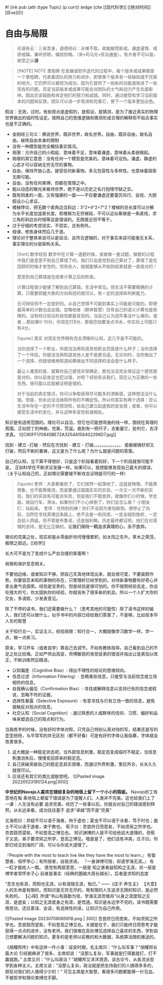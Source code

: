 #! (ink pub (attr (type Topic) (p curr)) (edge (cite [[现代科学]] [[绝对时间]] [[Eve]])))

# 自由与局限

> 论语有云：三省吾身，道德经曰：夫唯不盈，故能敝而新成。谦虚谨慎、戒骄戒躁。兼听则明，偏信则暗。（宋•司马光•资治通鉴）。有大者不可以盈，故受之以**谦**


>[!NOTE] NOTE 里程碑
>在发展或软件迭代的过程中，每个版本或成果都是一个里程碑，代表着团队的努力和进步。即使某个版本有一些缺陷或不完美的地方，它仍然可以被视为成功，因为它提供了一些新的功能或改进了一些现有的问题。否定当前版本或成果可能会对团队的士气和动力产生负面影响，因此应该鼓励和肯定他们的努力和成就。同时，通过接受和学习当前版本的问题和反馈，团队可以进一步改进和完善它，使下一个版本更加出色。

假设：无效，过时。有些观点是虚假的，是假设，是猜测，是为了接近真实的物理世界做出的临时性设定。按照自己的思维逻辑和猜测形成合理的解释但不贴合事实也是不正确的。

- 金刚经三句义：佛说世界，既非世界，故名世界。自由，既非自由，故名自由。破除自由本身的限制
- 没有一种模型能完全概括事实情况。
- 局限：允许自己的小瑕疵、意味着不足，意味着谦虚，意味着从柔弱做起。
- 局限的其它意思：没有任何一个模型是完美的。意味着可证伪。谦虚，静虚的心态才可以容纳无穷无尽的事物。
- 自由，保持开放心态。接受任何新事物。多元包容性与多样性。也意味着探索无限可能。
- 自由，没有任何束缚，但都在情理之中。
- 能以动态的眼光来看待世界，绝不是以历史之名行抱残守缺之实。
- 既有阴柔的一面，又有强硬的一面——不仅要谦虚还要雷厉风行、自信、大胆假设小心求证。
- 楼梯悖论，把无数个直角边当斜边：3^2+4^2=7^2？楼梯的总长度可以分解为水平长度加竖直长度。若楼梯为无穷梯段，不可以近似看做是一条直线，求三角形斜边长时相等这是错误的。无限接近但不等于。
- 过于仔细的考虑现实，不现实，总有例外。
- 规谏，修炼身体然后几于道。
- 理论对于整体来说可以是自洽、且符合逻辑的，对于事实来说可能毫无关系，事实理论的分层架构关系。


>[!hint] 数学经验
>数学中在计算一道题时候，或者做一套试题，做题的过程中我们是意思不到自己算错了的，我们只会感觉到自己算对了，算错了是在回顾的时候才发觉的。但有些人，她就能够从开始到结束就是一直是对的！
>
>意思到自己算错是在结束计算之后的检查。
>
>计算过程很少能够了解到自己算错。生活中常见。但生活不需要精确的计算，只需要把握大致的方向和目的就可以，有一定的选择和判断能力。
>
>无可辩驳但不一定是好的。从自己觉得不可能到事实上可能是可能的。即使最简单的计数也会出错。忽略他者（群体智慧）仅有自己的语义计算也是局限的。没有经过验证的自信都是盲目的。当自己认为这件事没什么难的，或者....那如果0-10分，你现在打8分，那我恐怕要泼点冷水，你实际上可能只有4分。



>[!quote] 真实
>对现实世界拥有完全清晰的认知，这几乎是不可能的。
>
>当你选择了一个职业，你就没法再知道其他职业究竟是什么样子；当你选择了一个伴侣，你就没法再知道其他人是不是更合适。无论何时，当你做出了一个选择，你就很难再知道如果做出不同选择的话会是什么样子。
>
>最让人难受的是，就算你自己感觉非常确定，那也没法完全保证这个感觉就是对的。你以前肯定也犯过错，对吧？经验告诉我们，现在认为正确的一些东西，很可能以后就被证明是错的。
>
>对于当前的真实情况，你可以争取获得尽可能多的清晰感，这种想法没什么错。但是，你永远没法抹除所有的不确定性。所以你其实有两个选择：否认生活中存在一定的不可预测性，给自己建立起虚假的安全感；或者，你可以接受生活中的变化，并与这种多变性和谐相处。


知识是有适用范围的。理论可以自洽，但它也可能想弯曲的线一样，围绕在真理的周围。正如但丁的神曲，完美，荒诞。直到有一把尺子，去衡量它，批判它，去浮求真。
![[C90FF170845BE72A3254A158402298D7.jpg]]

找到 - 建立 -打破 - 然后在次找到 - 建立 - 打破。。。。。。。。。。。。。
瓷器被铸好却又打破，然后不断的重铸，这又是为了什么呢？为什么就是问题的答案。

自己的认知，当下算不得很好，只是这个阶段看着较好，下一个阶段就很可能不是。 正如科学在不断求证发展一样。如果可以，我想能够发现自己最大的错误。（关于认知自己的，正如理论需要被不断攻击证明是可行的一样）

> [!quote]
> 老师：大家都看到了，它们居然一起落地了，这就是物理，不能靠想象，也不能靠推测，而是要通过踏踏实实的实验，一次又一次不断的实验，我们的实验有可能会失败，但是我们不能放弃，就像你们小时候，学走路，骑自行车，滑冰。如果你们不小心摔倒了，你们会怎么做？
> 小朋友们：站起来。
> 老师：也特别的棒！你们不会因为害怕跌倒。便停止了向前，当然在寻找真理这条路上，绝不会是一帆风顺，一定会碰到挫折，一定会招人质疑。但不管是布鲁诺，还是伽利略。历史最终都证明，他们在对真理的坚持，是无比正确的。**让我们保持一颗追求真理的心，永不放弃。**


理论的完美之处，现实却是从零曲折坎坷慢慢累积，如太阳之东升。草木之荣茂，极限之趋近。[[劝学]]

长大可不是为了变成什么严丝合缝的笨蛋啊！

局限和保护息息相关。

不要怕边缘，或者知识不够，把自己天真地体现出来，就会很可爱，不要装腔作势。你要容忍未知的事物的存在，只管理好已经学到的，对待新事物要有好奇心并拿出勇气去探索。经验是宝贵的，但是经验是很可怕的。你不按照经验去走，你会吃很大的亏，你太固执你的经验，你就丧失了很多新的机会。所以一个人扩大你的交友，多请假，少发表意见。

除了不停的读书，我们还需要做什么？（思考其他的可能性）除了读书这样的输入，我们还可以做什么，似乎书中的内容已经给我们答案了，不是嘛，比如叔本华人生的智慧


关于知行合一，实证主义，经验局限：知行合一，大概就像学习数学一样，学一点，做一点练习。

原来，学习开车（或者自学）靠自己去调节，不如有教练指导。自己看到自己的不足之处比较难。正如严师出高徒，师傅敏锐的发现徒弟的错误并指出让徒弟加以改正，不断训练然后精进。

- 认知偏差（Cognitive Bias）: 得出不理性的结论的思维倾向。
- 信息过滤（Information Filtering）: 忽略某些信息，只接受与当前信念或立场相符的信息。
- 自我确认偏见（Confirmation Bias）: 寻找或解释信息以支持已有的信念或假说，忽略不符的证据。
- 选择性暴露（Selective Exposure）: 有意寻找与已有立场一致的信息，避免接触反对观点的信息。
- 社交认知（Social Cognition）: 通过熟悉的人或群体的信仰、习惯、偏好和品味来塑造自己的观点和行为。


当我练字的时候，没有好的字体对照，只凭自己特别认真对待的写，结果还是写的歪歪扭扭，与平常写的并无区别（都不好看）可是有好的字体让我临摹，字体就会改善很多。

1. 这大概是一种稳定状态吧，当外部信息刺激，稳定态变成临时不稳定，当信息刺激消失后，慢慢变回原来的稳定态。
2. 自己突破突破自己的稳定态其实很难，而通过外界刺激，里应外合，长长久久就很可以。
3. 应该还有其它的类比或联想吧。
![[Pasted image 20220523195124.png|300]]




**中世纪的Navajo人喜欢在错综复杂的地毯上留下一个小小的瑕疵。**
Navojo织工有意地在每 条地毯上都留下错误是为了提醒人们，人类并不完美。这也给我们上了一课：人生没有必要 追求完美。经历了一些事以后，你就会对自己的错误感到释然。从长远来看，成功往往基于 追求“卓越”而不是“完美”


北海若曰：井蛙不可以语于海者，拘于虚也；夏虫不可以语于冰者，笃于时也；曲士不可以语于道者，束于教也。
荀子曰：吾尝终日而思矣，不如须臾之所学也。吾尝跂而望矣，不如登高之博见也。
知识渊博的人是不可给他说大道理的，但荀子又说，弟子要须臾之所学，登高之博见。哦是是了，他们没有冲突，庄子曰，你即已经见到海的广阔，可以与你说大道理了。



『People with the most to teach live like they have the most to learn.』
有智慧者，恒怀学心；有所授者，自我求进。
『一身渊博可授，却道学海无涯。』
有一缸才能给人一瓢。
感觉有两层意思，一层是 知之甚者益知知之无涯，另一层是 博学者常怀赤子心
前者是事实（经典的圈越大周长越长），后者是求知的态度




“吾生也有涯，而知也无涯，以有涯随无涯，殆已。”  ——《庄子·养生主》
【大意】人的生命是有限的，而知识是无穷无尽的，用有限的人生追求无限的知识，是必然失败的。
【心得】所谓“书山有路勤为径，学海无涯苦做舟”以身之涯度知之无涯，是虚妄；以知之无涯度身之有涯，是悟道。知识是永远学不完的，读书既需要用苦功，还应善读、会读，有选择性的读，让知识为自己所用。



![[Pasted image 20230708065618.png | 300]]
吾尝终日而思矣，不如须臾之所学也。吾尝跂而望矣，不如登高之博见也。关键是在于，我们只能终日而思考才能获得一点点的进步，没有老师，我们很难在高处博见选择自己喜欢的东西，学到自己想要解决问题的知识。更多的是老师以前教的和大数据，系统算法随机推送的。​


《胡耀邦传》中有这样一件小事：延安时期，毛主席问：“什么叫军事？”胡耀邦长篇大论 引经据典讲了很多，主席却说：“没那么复杂，军事就是打得赢就打，打不赢就跑。”
主席又问：“什么叫政治？”胡耀邦又洋洋洒洒，谈古论今，从各流派哲学到各种主义。主席又说：“没那么复杂，政治就是把支持我们的人搞得多多的，把反对我们的人搞得少少的！"
可见主席是大智慧，看很多问题都能够一针见血，不被哲学和理论束缚住手脚。